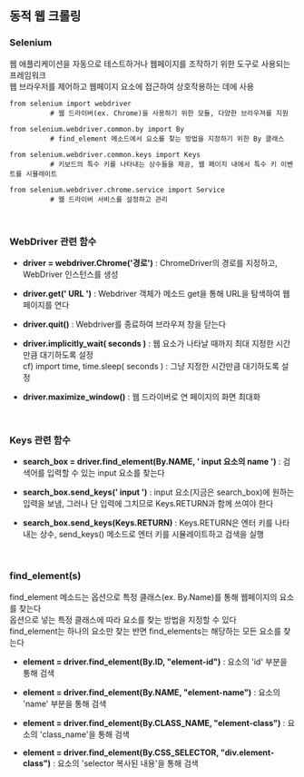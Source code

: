 ## 동적 웹 크롤링

### Selenium 
웹 애플리케이션을 자동으로 테스트하거나 웹페이지를 조작하기 위한 도구로 사용되는 프레임워크   
웹 브라우저를 제어하고 웹페이지 요소에 접근하여 상호작용하는 데에 사용   

```
from selenium import webdriver
          # 웹 드라이버(ex. Chrome)을 사용하기 위한 모듈, 다양한 브라우져를 지원

from selenium.webdriver.common.by import By
          # find_element 메소드에서 요소를 찾는 방법을 지정하기 위한 By 클래스

from selenium.webdriver.common.keys import Keys
          # 키보드의 특수 키를 나타내는 상수들을 제공, 웹 페이지 내에서 특수 키 이벤트를 시뮬레이트

from selenium.webdriver.chrome.service import Service
          # 웹 드라이버 서비스를 설정하고 관리
```

<br>

### WebDriver 관련 함수
- **driver = webdriver.Chrome('경로')** : ChromeDriver의 경로를 지정하고, WebDriver 인스턴스를 생성

- **driver.get(' URL ')** : Webdriver 객체가 메소드 get을 통해 URL을 탐색하여 웹 페이지를 연다

- **driver.quit()** : Webdriver를 종료하여 브라우져 창을 닫는다

- **driver.implicitly_wait( seconds )** : 웹 요소가 나타날 때까지 최대 지정한 시간만큼 대기하도록 설정
  <br> cf) import time, time.sleep( seconds ) : 그냥 지정한 시간만큼 대기하도록 설정
  
- **driver.maximize_window()** : 웹 드라이버로 연 페이지의 화면 최대화

<br>

### Keys 관련 함수
- **search_box = driver.find_element(By.NAME, ' input 요소의 name ')** : 검색어를 입력할 수 있는 input 요소를 찾는다

- **search_box.send_keys(' input ')** : input 요소(지금은 search_box)에 원하는 입력을 보냄, 그러나 단 입력에 그치므로 Keys.RETURN과 함께 쓰여야 한다

- **search_box.send_keys(Keys.RETURN)** : Keys.RETURN은 엔터 키를 나타내는 상수, send_keys() 메소드로 엔터 키를 시뮬레이트하고 검색을 실행

<br>

### find_element(s)
find_element 메소드는 옵션으로 특정 클래스(ex. By.Name)를 통해 웹페이지의 요소를 찾는다     
옵션으로 넣는 특정 클래스에 따라 요소를 찾는 방법을 지정할 수 있다   
find_element는 하나의 요소만 찾는 반면 find_elements는 해당하는 모든 요소를 찾는다

- **element = driver.find_element(By.ID, "element-id")** : 요소의 'id' 부분을 통해 검색 

- **element = driver.find_element(By.NAME, "element-name")** : 요소의 'name' 부분을 통해 검색

- **element = driver.find_element(By.CLASS_NAME, "element-class")** : 요소의 'class_name'을 통해 검색

- **element = driver.find_element(By.CSS_SELECTOR, "div.element-class")** : 요소의 'selector 복사된 내용'을 통해 검색
